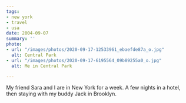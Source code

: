 ```yaml
---
tags:
- new york
- travel
- usa
date: 2004-09-07
summary: ''
photo:
- url: "/images/photos/2020-09-17-12533961_ebaefde87a_o.jpg"
  alt: Central Park
- url: "/images/photos/2020-09-17-6195564_09b89255a0_o.jpg"
  alt: Me in Central Park

---
```

My friend Sara and I are in New York for a week. A few nights in a hotel, then staying with my buddy Jack in Brooklyn.